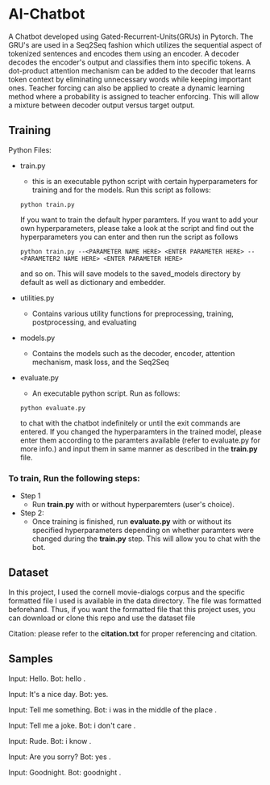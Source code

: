 # AI-Chatbot
A Chatbot developed using Gated-Recurrent-Units(GRUs) in Pytorch. The GRU's are used in a Seq2Seq fashion which utilizes the sequential aspect of tokenized sentences and encodes them using an encoder. A decoder decodes the encoder's output and classifies them into specific tokens. A dot-product attention mechanism can be added to the decoder that learns token context by eliminating unnecessary words while keeping important ones. Teacher forcing can also be applied to create a dynamic learning method where a probability is assigned to teacher enforcing. This will allow a mixture between decoder output versus target output.

## Training
Python Files:
  - train.py
    - this is an executable python script with certain hyperparameters for training and for the models. Run this script as follows:
    ```
    python train.py
    ```
    If you want to train the default hyper paramters. If you want to add your own hyperparameters, please take a look at the script and find out the hyperparameters you can enter and then run the script as follows
    ```
    python train.py --<PARAMETER NAME HERE> <ENTER PARAMETER HERE> --<PARAMETER2 NAME HERE> <ENTER PARAMETER HERE> 
    ```
    and so on. This will save models to the saved_models directory by default as well as dictionary and embedder.
    
  - utilities.py
    - Contains various utility functions for preprocessing, training, postprocessing, and evaluating
    
  - models.py
    - Contains the models such as the decoder, encoder, attention mechanism, mask loss, and the Seq2Seq
    
  - evaluate.py
    - An executable python script. Run as follows:
    ```
    python evaluate.py
    ```
    to chat with the chatbot indefinitely or until the exit commands are entered. If you changed the hyperparamters in the trained model, please enter them according to the paramters available (refer to evaluate.py for more info.) and input them in same manner as described in the **train.py** file.
    
### To train, Run the following steps:
  - Step 1
    - Run **train.py** with or without hyperparemters (user's choice).
  - Step 2:
    - Once training is finished, run **evaluate.py** with or without its specified hyperparameters depending on whether paramters were changed during the **train.py** step. This will allow you to chat with the bot.
    
 ## Dataset
 In this project, I used the cornell movie-dialogs corpus and the specific formatted file I used is available in the data directory. The file was formatted beforehand. Thus, if you want the formatted file that this project uses, you can download or clone this repo and use the dataset file
 
 Citation: please refer to the **citation.txt** for proper referencing and citation.  

## Samples

Input: Hello.
Bot: hello .

Input: It's a nice day.
Bot: yes.

Input: Tell me something.
Bot: i was in the middle of the place .

Input: Tell me a joke.
Bot: i don't care .

Input: Rude.
Bot: i know .

Input: Are you sorry?
Bot: yes .

Input: Goodnight.
Bot: goodnight .
